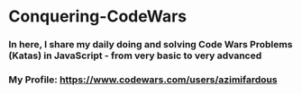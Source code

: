 # Conquering-CodeWars

### In here, I share my daily doing and solving Code Wars Problems (Katas) in JavaScript - from very basic to very advanced
### My Profile: https://www.codewars.com/users/azimifardous
